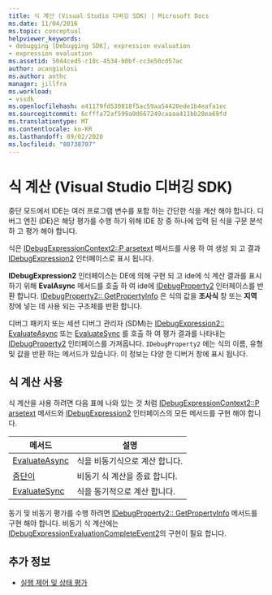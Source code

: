 ```yaml
---
title: 식 계산 (Visual Studio 디버깅 SDK) | Microsoft Docs
ms.date: 11/04/2016
ms.topic: conceptual
helpviewer_keywords:
- debugging [Debugging SDK], expression evaluation
- expression evaluation
ms.assetid: 5044ced5-c18c-4534-b0bf-cc3e50cd57ac
author: acangialosi
ms.author: anthc
manager: jillfra
ms.workload:
- vssdk
ms.openlocfilehash: e41179fd530818f5ac59aa54420ede1b4eafa1ec
ms.sourcegitcommit: 6cfffa72af599a9d667249caaaa411bb28ea69fd
ms.translationtype: MT
ms.contentlocale: ko-KR
ms.lasthandoff: 09/02/2020
ms.locfileid: "80738707"
---
```

# <a name="expression-evaluation-visual-studio-debugging-sdk"></a>식 계산 (Visual Studio 디버깅 SDK)
중단 모드에서 IDE는 여러 프로그램 변수를 포함 하는 간단한 식을 계산 해야 합니다. 디버그 엔진 (DE)은 해당 평가를 수행 하기 위해 IDE 창 중 하나에 입력 된 식을 구문 분석 하 고 평가 해야 합니다.

 식은 [IDebugExpressionContext2::P arsetext](../../extensibility/debugger/reference/idebugexpressioncontext2-parsetext.md) 메서드를 사용 하 여 생성 되 고 결과 [IDebugExpression2](../../extensibility/debugger/reference/idebugexpression2.md) 인터페이스로 표시 됩니다.

 **IDebugExpression2** 인터페이스는 DE에 의해 구현 되 고 ide에 식 계산 결과를 표시 하기 위해 **EvalAsync** 메서드를 호출 하 여 ide에 [IDebugProperty2](../../extensibility/debugger/reference/idebugproperty2.md) 인터페이스를 반환 합니다. [IDebugProperty2:: GetPropertyInfo](../../extensibility/debugger/reference/idebugproperty2-getpropertyinfo.md) 은 식의 값을 **조사식** 창 또는 **지역** 창에 넣는 데 사용 되는 구조체를 반환 합니다.

 디버그 패키지 또는 세션 디버그 관리자 (SDM)는 [IDebugExpression2:: EvaluateAsync](../../extensibility/debugger/reference/idebugexpression2-evaluateasync.md) 또는 [EvaluateSync](../../extensibility/debugger/reference/idebugexpression2-evaluatesync.md) 를 호출 하 여 평가 결과를 나타내는 [IDebugProperty2](../../extensibility/debugger/reference/idebugproperty2.md) 인터페이스를 가져옵니다. `IDebugProperty2` 에는 식의 이름, 유형 및 값을 반환 하는 메서드가 있습니다. 이 정보는 다양 한 디버거 창에 표시 됩니다.

## <a name="using-expression-evaluation"></a>식 계산 사용
 식 계산을 사용 하려면 다음 표에 나와 있는 것 처럼 [IDebugExpressionContext2::P arsetext](../../extensibility/debugger/reference/idebugexpressioncontext2-parsetext.md) 메서드와 [IDebugExpression2](../../extensibility/debugger/reference/idebugexpression2.md) 인터페이스의 모든 메서드를 구현 해야 합니다.

|메서드|설명|
|------------|-----------------|
|[EvaluateAsync](../../extensibility/debugger/reference/idebugexpression2-evaluateasync.md)|식을 비동기식으로 계산 합니다.|
|[중단이](../../extensibility/debugger/reference/idebugexpression2-abort.md)|비동기 식 계산을 종료 합니다.|
|[EvaluateSync](../../extensibility/debugger/reference/idebugexpression2-evaluatesync.md)|식을 동기적으로 계산 합니다.|

 동기 및 비동기 평가를 수행 하려면 [IDebugProperty2:: GetPropertyInfo](../../extensibility/debugger/reference/idebugproperty2-getpropertyinfo.md) 메서드를 구현 해야 합니다. 비동기 식 계산에는 [IDebugExpressionEvaluationCompleteEvent2](../../extensibility/debugger/reference/idebugexpressionevaluationcompleteevent2.md)의 구현이 필요 합니다.

## <a name="see-also"></a>추가 정보
- [실행 제어 및 상태 평가](../../extensibility/debugger/execution-control-and-state-evaluation.md)
